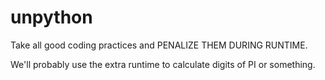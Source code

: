 unpython
========

Take all good coding practices and PENALIZE THEM DURING RUNTIME.

We'll probably use the extra runtime to calculate digits of PI or something.
